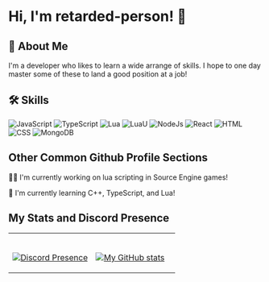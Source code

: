 
# Hi, I'm retarded-person! 👋

## 🚀 About Me
I'm a developer who likes to learn a wide arrange of skills. I hope to one day master some of these to land a good position at a job!


## 🛠 Skills
![JavaScript](https://img.shields.io/badge/JavaScript-F7DF1E?style=for-the-badge&logo=javascript&logoColor=black) 
![TypeScript](https://img.shields.io/badge/TypeScript-0078D7?style=for-the-badge&logo=typescript&logoColor=white) 
![Lua](https://img.shields.io/badge/lua-0047B3?style=for-the-badge&logo=lua&logoColor=white) 
![LuaU](https://img.shields.io/badge/luau-EC4A3F?style=for-the-badge&logo=roblox&logoColor=white) 
![NodeJs](https://img.shields.io/badge/node.js-43853D?style=for-the-badge&logo=node.js&logoColor=white)
![React](https://img.shields.io/badge/React-0078D7?style=for-the-badge&logo=react&logoColor=white) 
![HTML](https://img.shields.io/badge/html-E34F26?style=for-the-badge&logo=html5&logoColor=white) 
![CSS](https://img.shields.io/badge/css-1572B6?style=for-the-badge&logo=css3&logoColor=white)
![MongoDB](https://img.shields.io/badge/mongodb-4EA94B?style=for-the-badge&logo=mongodb&logoColor=white)

## Other Common Github Profile Sections
👩‍💻 I'm currently working on lua scripting in Source Engine games!

🧠 I'm currently learning C++, TypeScript, and Lua!

## My Stats and Discord Presence
<table width="100%"> 
  <tr>
  <td width="50%">
    
&nbsp; <br> [![Discord Presence](https://lanyard.cnrad.dev/api/325849904570302469)](https://discord.com/users/325849904570302469)
    
  </td>
  <td width="50%">
    
&nbsp; <br> [![My GitHub stats](https://github-readme-stats.vercel.app/api/wakatime?username=retarded_person&show_icons=true&theme=dracula)]()
<br />
